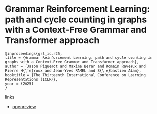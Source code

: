 # Grammar Reinforcement Learning: path and cycle counting in graphs with a Context-Free Grammar and Transformer approach

```
@inproceedings{grl_iclr25,
title = {Grammar Reinforcement Learning: path and cycle counting in graphs with a Context-Free Grammar and Transformer approach},
author = {Jason Piquenot and Maxime Berar and Romain Raveaux and Pierre H{\'e}roux and Jean-Yves RAMEL and S{\'e}bastien Adam},
booktitle = {The Thirteenth International Conference on Learning Representations (ICLR)},
year = {2025}
}
```

links
- [openreview](https://openreview.net/forum?id=yEox25xAED)
